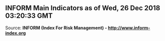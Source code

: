 ## INFORM Main Indicators as of Wed, 26 Dec 2018 03:20:33 GMT

Source: **INFORM (Index For Risk Management) - http://www.inform-index.org**